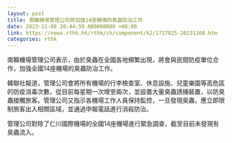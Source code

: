 ```yaml
---
layout: post
title: 南韓機場管理公司將加強14座機場的臭蟲防治工作
date: 2023-11-08 20:44:59.000000000 +08:00
link: https://news.rthk.hk/rthk/ch/component/k2/1727025-20231108.htm
categories: rthk
---
```


南韓機場管理公司表示，由於臭蟲在全國各地頻繁出現，將會與民間防疫單位合作，加強全國14座機場的臭蟲防治工作。

韓聯社報道，管理公司會將所有機場的行李檢查室、休息設施、兒童樂園等高危區的防疫消毒次數，從目前每星期一次增至兩次，並設置大量臭蟲誘捕裝置，以防臭蟲接觸旅客。管理公司又指示各機場工作人員保持監控，一旦發現臭蟲，應立即限制旅客出入相關區域，並通過申報電話進行消殺防治。

管理公司對除了仁川國際機場的全國14座機場進行緊急調查，截至目前未發現有臭蟲流入。
